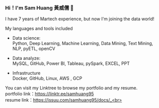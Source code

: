 ### Hi！I'm Sam Huang 黃威儒 👋
I have 7 years of Martech experience, but now I'm joining the data world!

My languages and tools included
* Data science:<br>
Python, Deep Learning, Machine Learning, Data Mining, Text Mining, NLP, pyETL, openCV

* Data analyze:<br>
MySQL, GitHub, Power BI, Tableau, pySpark, EXCEL, PPT

* Infrastructure<br>
Docker, GitHub, Linux, AWS , GCP

You can visit my Linktree to browse my portfolio and my resume.<br>
portfolio link：https://linktr.ee/samhuang95<br>
resume link：https://issuu.com/samhuang95/docs/_<br>
<!--
**samhuang95/samhuang95** is a ✨ _special_ ✨ repository because its `README.md` (this file) appears on your GitHub profile.

Here are some ideas to get you started:

- 🔭 I’m currently working on ...
- 🌱 I’m currently learning ...
- 👯 I’m looking to collaborate on ...
- 🤔 I’m looking for help with ...
- 💬 Ask me about ...
- 📫 How to reach me: ...
- 😄 Pronouns: ...
- ⚡ Fun fact: ...
-->
